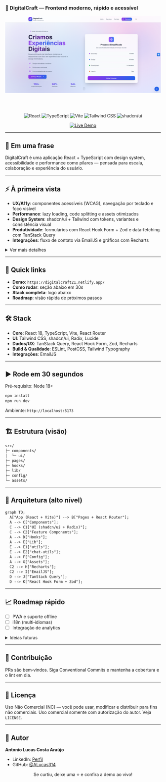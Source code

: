 ### 🚀 DigitalCraft — Frontend moderno, rápido e acessível

<div align="center">

<img src="src/assets/hero-banner.png" alt="DigitalCraft" width="860" />

<br/><br/>

![React](https://img.shields.io/badge/React-18-61DAFB?style=for-the-badge&logo=react)
![TypeScript](https://img.shields.io/badge/TypeScript-5-3178C6?style=for-the-badge&logo=typescript)
![Vite](https://img.shields.io/badge/Vite-5-646CFF?style=for-the-badge&logo=vite)
![Tailwind CSS](https://img.shields.io/badge/Tailwind-3-06B6D4?style=for-the-badge&logo=tailwindcss)
![shadcn/ui](https://img.shields.io/badge/shadcn%2Fui-Latest-000?style=for-the-badge)

[![Live Demo](https://img.shields.io/badge/Live_Demo-Visitar-8B5CF6?style=for-the-badge)](https://digitalcraft21.netlify.app/)

</div>

---

## 🔎 Em uma frase
DigitalCraft é uma aplicação React + TypeScript com design system, acessibilidade e performance como pilares — pensada para escala, colaboração e experiência do usuário.

---

## ⚡ À primeira vista

- **UX/A11y**: componentes acessíveis (WCAG), navegação por teclado e foco visível
- **Performance**: lazy loading, code splitting e assets otimizados
- **Design System**: shadcn/ui + Tailwind com tokens, variantes e consistência visual
- **Produtividade**: formulários com React Hook Form + Zod e data‑fetching com TanStack Query
- **Integrações**: fluxo de contato via EmailJS e gráficos com Recharts

<details>
  <summary>Ver mais detalhes</summary>

  - Tema claro/escuro com persistência
  - Navegação: header fixo, scroll suave e menu mobile
  - Componentização com TypeScript 100% e boas práticas de ESLint
  - Estrutura organizada para colaboração em equipe
</details>

---

## 🧭 Quick links

- **Demo**: `https://digitalcraft21.netlify.app/`
- **Como rodar**: seção abaixo em 30s
- **Stack completa**: logo abaixo
- **Roadmap**: visão rápida de próximos passos

---

## 🛠️ Stack

- **Core**: React 18, TypeScript, Vite, React Router
- **UI**: Tailwind CSS, shadcn/ui, Radix, Lucide
- **Dados/UX**: TanStack Query, React Hook Form, Zod, Recharts
- **Build & Qualidade**: ESLint, PostCSS, Tailwind Typography
- **Integrações**: EmailJS

---

## ▶️ Rode em 30 segundos

Pré‑requisito: Node 18+

```bash
npm install
npm run dev
```

Ambiente: `http://localhost:5173`

---

## 🏗️ Estrutura (visão)

```
src/
├─ components/
│  └─ ui/
├─ pages/
├─ hooks/
├─ lib/
├─ config/
└─ assets/
```

---

## 🧱 Arquitetura (alto nível)

```mermaid
graph TD;
  A["App (React + Vite)"] --> B["Pages + React Router"];
  A --> C["Components"];
  C --> C1["UI (shadcn/ui + Radix)"];
  C --> C2["Feature Components"];
  A --> D["Hooks"];
  A --> E["Lib"];
  E --> E1["utils"];
  E --> E2["chat-utils"];
  A --> F["Config"];
  A --> G["Assets"];
  C2 --> H["Recharts"];
  C2 --> I["EmailJS"];
  D --> J["TanStack Query"];
  D --> K["React Hook Form + Zod"];
```

---

## 📈 Roadmap rápido

- [ ] PWA e suporte offline
- [ ] i18n (multi‑idiomas)
- [ ] Integração de analytics

<details>
  <summary>Ideias futuras</summary>
  - Melhorias de acessibilidade (testes com leitores de tela)
  - Testes E2E e métricas automatizadas de performance
  - Integração com CMS/headless para conteúdo dinâmico
</details>

---

## 🤝 Contribuição

PRs são bem‑vindos. Siga Conventional Commits e mantenha a cobertura e o lint em dia.

---

## 📄 Licença
Uso Não Comercial (NC) — você pode usar, modificar e distribuir para fins não comerciais. Uso comercial somente com autorização do autor. Veja `LICENSE`.

---

## 👤 Autor
**Antonio Lucas Costa Araújo**
- LinkedIn: [Perfil](https://www.linkedin.com/in/antonio-lucas-costa-araujo-5462a52b0)
- GitHub: [@ALucas314](https://github.com/ALucas314)


<div align="center">

Se curtiu, deixe uma ⭐ e confira a demo ao vivo!

</div>
